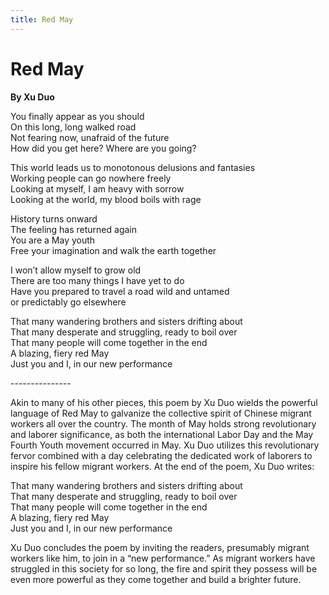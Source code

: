 ```yaml
---
title: Red May
---
```


# Red May
**By Xu Duo**

You finally appear as you should<br />
On this long, long walked road<br />
Not fearing now, unafraid of the future<br />
How did you get here? Where are you going?<br />

This world leads us to monotonous delusions and fantasies<br />
Working people can go nowhere freely<br />
Looking at myself, I am heavy with sorrow<br />
Looking at the world, my blood boils with rage<br />

History turns onward<br />
The feeling has returned again<br />
You are a May youth<br />
Free your imagination and walk the earth together<br />

I won’t allow myself to grow old<br />
There are too many things I have yet to do<br />
Have you prepared to travel a road wild and untamed<br />
or predictably go elsewhere<br />

That many wandering brothers and sisters drifting about<br />
That many desperate and struggling, ready to boil over<br />
That many people will come together in the end<br />
A blazing, fiery red May<br />
Just you and I, in our new performance<br />

---------------<br />

Akin to many of his other pieces, this poem by Xu Duo wields the powerful language of Red May to galvanize the collective spirit of Chinese migrant workers all over the country. The month of May holds strong revolutionary and laborer significance, as both the international Labor Day and the May Fourth Youth movement occurred in May. Xu Duo utilizes this revolutionary fervor combined with a day celebrating the dedicated work of laborers to inspire his fellow migrant workers. At the end of the poem, Xu Duo writes:

That many wandering brothers and sisters drifting about<br />
That many desperate and struggling, ready to boil over<br />
That many people will come together in the end<br />
A blazing, fiery red May<br />
Just you and I, in our new performance<br />

Xu Duo concludes the poem by inviting the readers, presumably migrant workers like him, to join in a “new performance.” As migrant workers have struggled in this society for so long, the fire and spirit they possess will be even more powerful as they come together and build a brighter future.
